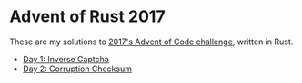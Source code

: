 # Advent of Rust 2017

These are my solutions to [2017's Advent of Code challenge](https://adventofcode.com/2017), written in Rust.

* [Day 1: Inverse Captcha](src/day1/)
* [Day 2: Corruption Checksum](src/day2/)